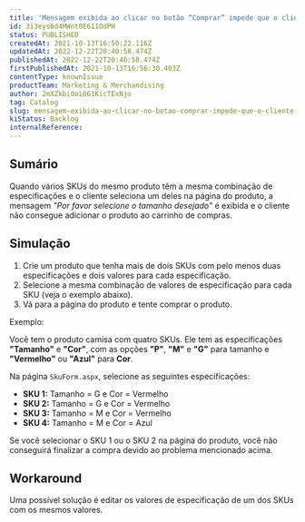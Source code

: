 ```yaml
---
title: 'Mensagem exibida ao clicar no botão “Comprar” impede que o cliente finalize a compra'
id: 3i3eys6d4MWnt0E611OdPH
status: PUBLISHED
createdAt: 2021-10-13T16:50:22.116Z
updatedAt: 2022-12-22T20:40:58.474Z
publishedAt: 2022-12-22T20:40:58.474Z
firstPublishedAt: 2021-10-13T16:56:30.403Z
contentType: knownIssue
productTeam: Marketing & Merchandising
author: 2mXZkbi0oi061KicTExNjo
tag: Catalog
slug: mensagem-exibida-ao-clicar-no-botao-comprar-impede-que-o-cliente-finalize-a-compra
kiStatus: Backlog
internalReference: 
---
```


## Sumário

Quando vários SKUs do mesmo produto têm a mesma combinação de especificações e o cliente seleciona um deles na página do produto, a mensagem _"Por favor selecione o tamanho desejado"_ é exibida e o cliente não consegue adicionar o produto ao carrinho de compras.

## Simulação

1. Crie um produto que tenha mais de dois SKUs com pelo menos duas especificações e dois valores para cada especificação.
2. Selecione a mesma combinação de valores de especificação para cada SKU (veja o exemplo abaixo).
3. Vá para a página do produto e tente comprar o produto.

Exemplo:

Você tem o produto camisa com quatro SKUs. Ele tem as especificações **"Tamanho"** e **"Cor"**, com as opções **"P"**, **"M"** e **"G"** para tamanho e **"Vermelho"** ou **"Azul"** para **Cor**.

Na página `SkuForm.aspx`, selecione as seguintes especificações:

- **SKU 1:** Tamanho = G e Cor = Vermelho
- **SKU 2:** Tamanho = G e Cor = Vermelho
- **SKU 3:** Tamanho = M e Cor = Vermelho
- **SKU 4:** Tamanho = M e Cor = Azul

Se você selecionar o SKU 1 ou o SKU 2 na página do produto, você não conseguirá finalizar a compra devido ao problema mencionado acima.


## Workaround

Uma possível solução é editar os valores de especificação de um dos SKUs com os mesmos valores.

